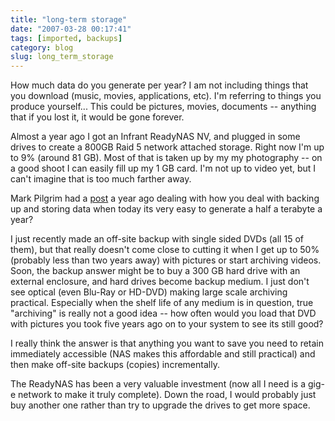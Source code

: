```yaml
---
title: "long-term storage"
date: "2007-03-28 00:17:41"
tags: [imported, backups]
category: blog
slug: long_term_storage
---
```


How much data do you generate per year? I am not including things that you download (music, movies, applications, etc). I'm referring to things you produce yourself... This could be pictures, movies, documents -- anything that if you lost it, it would be gone forever.

Almost a year ago I got an Infrant ReadyNAS NV, and plugged in some drives to create a 800GB Raid 5 network attached storage. Right now I'm up to 9% (around 81 GB). Most of that is taken up by my my photography -- on a good shoot I can easily fill up my 1 GB card. I'm not up to video yet, but I can't imagine that is too much farther away.

Mark Pilgrim had a <a href="https://diveintomark.org/archives/2006/05/08/backup">post</a> a year ago dealing with how you deal with backing up and storing data when today its very easy to generate a half a terabyte a year?

I just recently made an off-site backup with single sided DVDs (all 15 of them), but that really doesn't come close to cutting it when I get up to 50% (probably less than two years away) with pictures or start archiving videos. Soon, the backup answer might be to buy a 300 GB hard drive with an external enclosure, and hard drives become backup medium. I just don't see optical (even Blu-Ray or HD-DVD) making large scale archiving practical. Especially when the shelf life of any medium is in question, true "archiving" is really not a good idea -- how often would you load that DVD with pictures you took five years ago on to your system to see its still good?

I really think the answer is that anything you want to save you need to retain immediately accessible (NAS makes this affordable and still practical) and then make off-site backups (copies) incrementally.

The ReadyNAS has been a very valuable investment (now all I need is a gig-e network to make it truly complete). Down the road, I would probably just buy another one rather than try to upgrade the drives to get more space.
